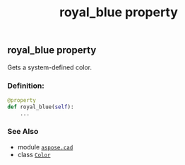 ﻿---
title: royal_blue property
second_title: Aspose.CAD for Python via .NET API References
description: 
type: docs
weight: 1380
url: /python-net/aspose.cad/color/royal_blue/
is_root: false
---

## royal_blue property


Gets a system-defined color.
### Definition:
```python
@property
def royal_blue(self):
    ...
```

### See Also
* module [`aspose.cad`](../../)
* class [`Color`](/cad/python-net/aspose.cad/color)
